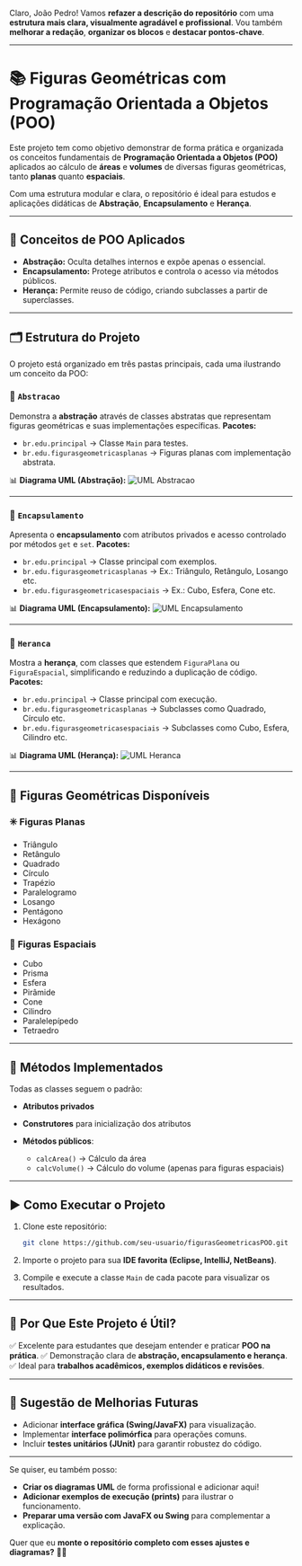 Claro, João Pedro! Vamos **refazer a descrição do repositório** com uma **estrutura mais clara, visualmente agradável e profissional**. Vou também **melhorar a redação**, **organizar os blocos** e **destacar pontos-chave**.

---

# 📚 **Figuras Geométricas com Programação Orientada a Objetos (POO)**

Este projeto tem como objetivo demonstrar de forma prática e organizada os conceitos fundamentais de **Programação Orientada a Objetos (POO)** aplicados ao cálculo de **áreas** e **volumes** de diversas figuras geométricas, tanto **planas** quanto **espaciais**.

Com uma estrutura modular e clara, o repositório é ideal para estudos e aplicações didáticas de **Abstração**, **Encapsulamento** e **Herança**.

---

## 🧩 **Conceitos de POO Aplicados**

* **Abstração:** Oculta detalhes internos e expõe apenas o essencial.
* **Encapsulamento:** Protege atributos e controla o acesso via métodos públicos.
* **Herança:** Permite reuso de código, criando subclasses a partir de superclasses.

---

## 🗂 **Estrutura do Projeto**

O projeto está organizado em três pastas principais, cada uma ilustrando um conceito da POO:

### 📁 `Abstracao`

Demonstra a **abstração** através de classes abstratas que representam figuras geométricas e suas implementações específicas.
**Pacotes:**

* `br.edu.principal` → Classe `Main` para testes.
* `br.edu.figurasgeometricasplanas` → Figuras planas com implementação abstrata.

📊 **Diagrama UML (Abstração):**
![UML Abstracao](https://github.com/user-attachments/assets/680759c0-c425-4bc8-935a-736292f7537c)

---

### 📁 `Encapsulamento`

Apresenta o **encapsulamento** com atributos privados e acesso controlado por métodos `get` e `set`.
**Pacotes:**

* `br.edu.principal` → Classe principal com exemplos.
* `br.edu.figurasgeometricasplanas` → Ex.: Triângulo, Retângulo, Losango etc.
* `br.edu.figurasgeometricasespaciais` → Ex.: Cubo, Esfera, Cone etc.

📊 **Diagrama UML (Encapsulamento):**
![UML Encapsulamento](https://github.com/user-attachments/assets/97535320-bfa7-4d7c-af14-a0544285c153)

---

### 📁 `Heranca`

Mostra a **herança**, com classes que estendem `FiguraPlana` ou `FiguraEspacial`, simplificando e reduzindo a duplicação de código.
**Pacotes:**

* `br.edu.principal` → Classe principal com execução.
* `br.edu.figurasgeometricasplanas` → Subclasses como Quadrado, Círculo etc.
* `br.edu.figurasgeometricasespaciais` → Subclasses como Cubo, Esfera, Cilindro etc.

📊 **Diagrama UML (Herança):**
![UML Heranca](https://github.com/user-attachments/assets/d94644c8-ee11-4d58-852b-f6f6184e3bed)

---

## 📐 **Figuras Geométricas Disponíveis**

### ✳️ **Figuras Planas**

* Triângulo
* Retângulo
* Quadrado
* Círculo
* Trapézio
* Paralelogramo
* Losango
* Pentágono
* Hexágono

### 🔷 **Figuras Espaciais**

* Cubo
* Prisma
* Esfera
* Pirâmide
* Cone
* Cilindro
* Paralelepípedo
* Tetraedro

---

## 🔎 **Métodos Implementados**

Todas as classes seguem o padrão:

* **Atributos privados**
* **Construtores** para inicialização dos atributos
* **Métodos públicos**:

  * `calcArea()` → Cálculo da área
  * `calcVolume()` → Cálculo do volume (apenas para figuras espaciais)

---

## ▶️ **Como Executar o Projeto**

1. Clone este repositório:

   ```bash
   git clone https://github.com/seu-usuario/figurasGeometricasPOO.git
   ```
2. Importe o projeto para sua **IDE favorita (Eclipse, IntelliJ, NetBeans)**.
3. Compile e execute a classe `Main` de cada pacote para visualizar os resultados.

---

## 🚀 **Por Que Este Projeto é Útil?**

✅ Excelente para estudantes que desejam entender e praticar **POO na prática**.
✅ Demonstração clara de **abstração, encapsulamento e herança**.
✅ Ideal para **trabalhos acadêmicos, exemplos didáticos e revisões**.

---

## 📌 **Sugestão de Melhorias Futuras**

* Adicionar **interface gráfica (Swing/JavaFX)** para visualização.
* Implementar **interface polimórfica** para operações comuns.
* Incluir **testes unitários (JUnit)** para garantir robustez do código.

---

Se quiser, eu também posso:

* **Criar os diagramas UML** de forma profissional e adicionar aqui!
* **Adicionar exemplos de execução (prints)** para ilustrar o funcionamento.
* **Preparar uma versão com JavaFX ou Swing** para complementar a explicação.

Quer que eu **monte o repositório completo com esses ajustes e diagramas?** 🚀✨
